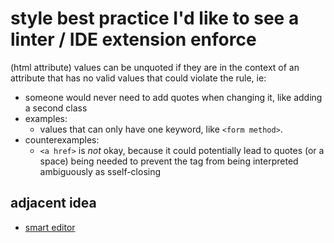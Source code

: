 # style best practice I'd like to see a linter / IDE extension enforce

(html attribute) values can be unquoted if they are in the context of an attribute that has no valid values that could violate the rule, ie:

- someone would never need to add quotes when changing it, like adding a second class
- examples:
  - values that can only have one keyword, like `<form method>`.
- counterexamples:
  - `<a href>` is *not* okay, because it could potentially lead to quotes (or a space) being needed to prevent the tag from being interpreted ambiguously as sself-closing

## adjacent idea

- [smart editor](4d7d5fc4-0130-4573-a890-74a7b79f8a61.md)
